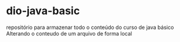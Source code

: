 # dio-java-basic
repositório para armazenar todo o conteúdo do curso de java básico 
Alterando o conteudo de um arquivo de forma local






